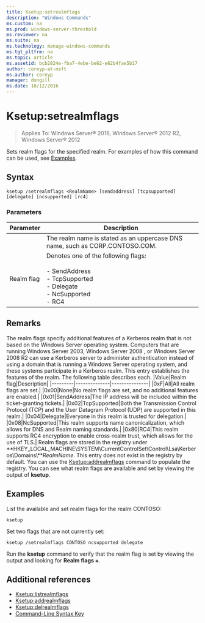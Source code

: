 ```yaml
---
title: Ksetup:setrealmflags
description: "Windows Commands"
ms.custom: na
ms.prod: windows-server-threshold
ms.reviewer: na
ms.suite: na
ms.technology: manage-windows-commands
ms.tgt_pltfrm: na
ms.topic: article
ms.assetid: bcb2824e-fba7-4ebe-be62-e62b4fae5b17
author: coreyp-at-msft
ms.author: coreyp
manager: dongill
ms.date: 10/12/2016
---
```


# Ksetup:setrealmflags

>Applies To: Windows Server&reg; 2016, Windows Server&reg; 2012 R2, Windows Server&reg; 2012

Sets realm flags for the specified realm. For examples of how this command can be used, see [Examples](#BKMK_Examples).
## Syntax
```
ksetup /setrealmflags <RealmName> [sendaddress] [tcpsupported] [delegate] [ncsupported] [rc4]
```
### Parameters
|Parameter|Description|
|-------------|---------------|
|<RealmName>|The realm name is stated as an uppercase DNS name, such as CORP.CONTOSO.COM.|
|Realm flag|Denotes one of the following flags:<br /><br />-   SendAddress<br />-   TcpSupported<br />-   Delegate<br />-   NcSupported<br />-   RC4|
## Remarks
The realm flags specify additional features of a Kerberos realm that is not based on the Windows Server operating system. Computers that are running Windows Server 2003,  Windows Server 2008 , or  Windows Server 2008 R2  can use a Kerberos server to administer authentication instead of using a domain that is running a Windows Server operating system, and these systems participate in a Kerberos realm. This entry establishes the features of the realm. The following table describes each.
|Value|Realm flag|Description|
|---------|--------------|---------------|
|0xF|All|All realm flags are set.|
|0x00|None|No realm flags are set, and no additional features are enabled.|
|0x01|SendAddress|The IP address will be included within the ticket-granting tickets.|
|0x02|TcpSupported|Both the Transmission Control Protocol (TCP) and the User Datagram Protocol (UDP) are supported in this realm.|
|0x04|Delegate|Everyone in this realm is trusted for delegation.|
|0x08|NcSupported|This realm supports name canonicalization, which allows for DNS and Realm naming standards.|
|0x80|RC4|This realm supports RC4 encryption to enable cross-realm trust, which allows for the use of TLS.|
Realm flags are stored in the registry under **HKEY_LOCAL_MACHINE\SYSTEM\CurrentControlSet\Control\Lsa\Kerberos\Domains\\***RealmName*. This entry does not exist in the registry by default. You can use the [Ksetup:addrealmflags](Ksetup-addrealmflags.md) command to populate the registry.
You can see what realm flags are available and set by viewing the output of **ksetup**.
## <a name="BKMK_Examples"></a>Examples
List the available and set realm flags for the realm CONTOSO:
```
ksetup
```
Set two flags that are not currently set:
```
ksetup /setrealmflags CONTOSO ncsupported delegate
```
Run the **ksetup** command to verify that the realm flag is set by viewing the output and looking for **Realm flags =**.
## Additional references
-   [Ksetup:listrealmflags](Ksetup-listrealmflags.md)
-   [Ksetup:addrealmflags](Ksetup-addrealmflags.md)
-   [Ksetup:delrealmflags](Ksetup-delrealmflags.md)
-   [Command-Line Syntax Key](Command-Line-Syntax-Key.md)
